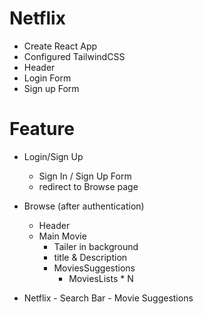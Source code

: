 # Netflix

- Create React App
- Configured TailwindCSS
- Header
- Login Form
- Sign up Form

# Feature
 - Login/Sign Up
     - Sign In / Sign Up Form
     - redirect to Browse page

 - Browse (after authentication) 
    - Header
    - Main Movie
         - Tailer in background
         - title & Description
         - MoviesSuggestions
            - MoviesLists * N

  - Netflix
        - Search Bar
        - Movie Suggestions

